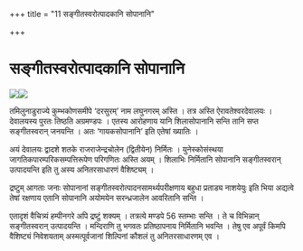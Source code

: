 +++
title = "11 सङ्गीतस्वरोत्पादकानि सोपानानि"

+++
# सङ्गीतस्वरोत्पादकानि सोपानानि

![](magazine_images/img-1658381066musical-steps-Airavatesvara-Temple-1.jpg)![](magazine_images/img-16583812202020_8�largeimg_545973868.jpg)











तमिलुनाडुराज्ये कुम्भकोणसमीपे ‘दरसुरम्’ नाम लघुनगरम् अस्ति । तत्र अस्ति ऐरावतेश्वरदेवालयः । देवालयस्य पुरतः तिष्ठति अग्रमण्डपः । एतस्य आरोहणाय यानि शिलासोपानानि सन्ति तानि सप्त सङ्गीतस्वरान् जनयन्ति । अतः ‘गायकसोपानानि’ इति एतेषां ख्यातिः ।

अयं देवालयः द्वादशे शतके राजराजेन्द्रचोलेन (द्वितीयेन) निर्मितः । युनेस्कोसंस्थया जागतिकपारम्परिकसम्पत्तिरूपेण परिगणितः अस्ति अयम् । शिलाभिः निर्मितानि सोपानानि सङ्गीतस्वरान् उत्पादयन्ति इति तु अस्य अनितरसाधारणं  वैशिष्ट्यम् ।

द्रष्टुम् आगताः जनाः सोपानानां सङ्गीतस्वरोत्पादनसामर्थ्यपरीक्षणाय बहुधा प्रताड्य नाशयेयुः इति भिया अद्यत्वे तेषां रक्षणाय एतानि सोपानानि अयोमयेन सरन्ध्रजालेन आवरितानि सन्ति ।

एतादृशं वैचित्र्यं हम्पीनगरे अपि द्रष्टुं शक्यम् । तत्रत्ये मण्डपे 56 स्तम्भाः सन्ति । ते च विभिन्नान् सङ्गीतस्वरान् उत्पादयन्ति । मन्दिराणि तु भगवतः प्रतिष्ठापनाय निर्मितानि भवन्ति । तेषु एव अपूर्वं किमपि वैशिष्ट्यं निवेशयताम् अस्मत्पूर्वजानां शिल्पिनां कौशलं तु अनितरसाधारणम् एव ।


